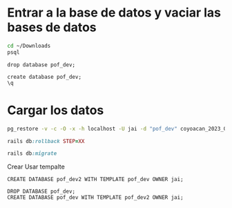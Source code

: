 
# Entrar a la base de datos  y vaciar las bases de datos
```bash
cd ~/Downloads 
psql
```

```
drop database pof_dev;

create database pof_dev;
\q
```

# Cargar los datos

```bash
pg_restore -v -c -O -x -h localhost -U jai -d "pof_dev" coyoacan_2023_08_17_20_00.dump
```

 ```ruby
 rails db:rollback STEP=XX
 ```

```ruby
rails db:migrate
```



Crear Usar tempalte

```psql
CREATE DATABASE pof_dev2 WITH TEMPLATE pof_dev OWNER jai;
```


```psql
DROP DATABASE pof_dev;
CREATE DATABASE pof_dev WITH TEMPLATE pof_dev2 OWNER jai;
```

